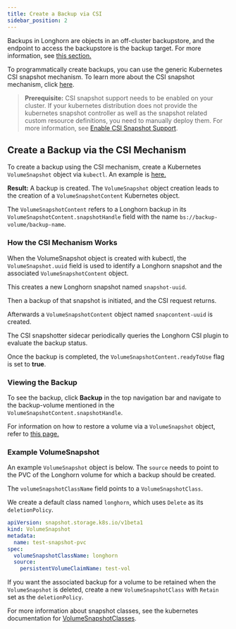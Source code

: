 ```yaml
---
title: Create a Backup via CSI
sidebar_position: 2
---
```


Backups in Longhorn are objects in an off-cluster backupstore, and the endpoint to access the backupstore is the backup target. For more information, see [this section.](../../concepts#31-how-backups-work)

To programmatically create backups, you can use the generic Kubernetes CSI snapshot mechanism. To learn more about the CSI snapshot mechanism, click [here](https://kubernetes.io/docs/concepts/storage/volume-snapshots/).

> **Prerequisite:** CSI snapshot support needs to be enabled on your cluster.
> If your kubernetes distribution does not provide the kubernetes snapshot controller
> as well as the snapshot related custom resource definitions, you need to manually deploy them.
> For more information, see [Enable CSI Snapshot Support](./enable-csi-snapshot-support).


## Create a Backup via the CSI Mechanism

To create a backup using the CSI mechanism, create a Kubernetes `VolumeSnapshot` object via `kubectl`. An example is [here.](#example-volumesnapshot)

**Result:**
A backup is created. The `VolumeSnapshot` object creation leads to the creation of a `VolumeSnapshotContent` Kubernetes object.

The `VolumeSnapshotContent` refers to a Longhorn backup in its `VolumeSnapshotContent.snapshotHandle` field with the name `bs://backup-volume/backup-name`.

### How the CSI Mechanism Works

When the VolumeSnapshot object is created with kubectl, the `VolumeSnapshot.uuid` field is used to identify a Longhorn snapshot and the associated `VolumeSnapshotContent` object.

This creates a new Longhorn snapshot named `snapshot-uuid`.

Then a backup of that snapshot is initiated, and the CSI request returns.

Afterwards a `VolumeSnapshotContent` object named `snapcontent-uuid` is created.

The CSI snapshotter sidecar periodically queries the Longhorn CSI plugin to evaluate the backup status.

Once the backup is completed, the `VolumeSnapshotContent.readyToUse` flag is set to **true**.

### Viewing the Backup

To see the backup, click **Backup** in the top navigation bar and navigate to the backup-volume mentioned in the `VolumeSnapshotContent.snapshotHandle`.

For information on how to restore a volume via a `VolumeSnapshot` object,
refer to [this page.](./restore-a-backup-via-csi)

### Example VolumeSnapshot

An example `VolumeSnapshot` object is below. The `source` needs to point to the PVC of the Longhorn volume for which a backup should be created.

The `volumeSnapshotClassName` field points to a `VolumeSnapshotClass`.

We create a default class named `longhorn`, which uses `Delete` as its `deletionPolicy`.

```yaml
apiVersion: snapshot.storage.k8s.io/v1beta1
kind: VolumeSnapshot
metadata:
  name: test-snapshot-pvc
spec:
  volumeSnapshotClassName: longhorn
  source:
    persistentVolumeClaimName: test-vol
```

If you want the associated backup for a volume to be retained when the `VolumeSnapshot` is deleted, create a new `VolumeSnapshotClass` with `Retain` set as the `deletionPolicy`.

For more information about snapshot classes, see the kubernetes documentation for [VolumeSnapshotClasses](https://kubernetes.io/docs/concepts/storage/volume-snapshot-classes/).
